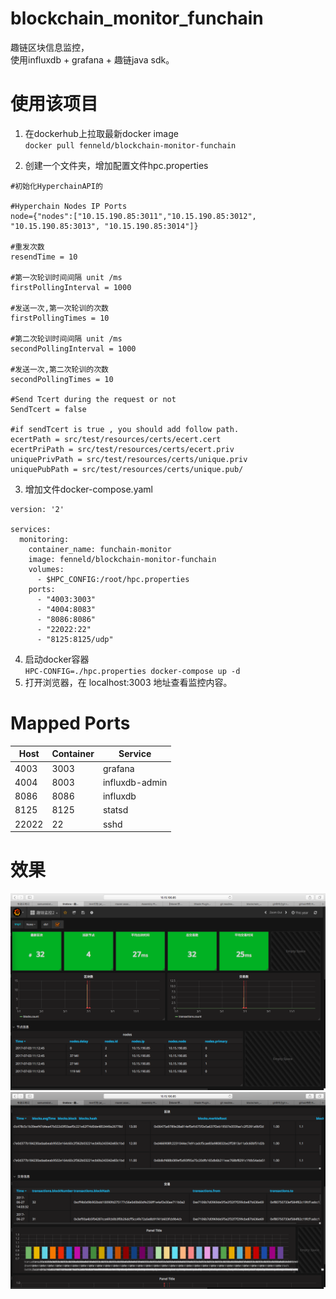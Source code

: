 # blockchain_monitor_funchain
趣链区块信息监控，   
使用influxdb + grafana + 趣链java sdk。

# 使用该项目
1. 在dockerhub上拉取最新docker image    
`docker pull fenneld/blockchain-monitor-funchain` 

2. 创建一个文件夹，增加配置文件hpc.properties     
```
#初始化HyperchainAPI的

#Hyperchain Nodes IP Ports
node={"nodes":["10.15.190.85:3011","10.15.190.85:3012", "10.15.190.85:3013", "10.15.190.85:3014"]}

#重发次数
resendTime = 10

#第一次轮训时间间隔 unit /ms
firstPollingInterval = 1000

#发送一次,第一次轮训的次数
firstPollingTimes = 10

#第二次轮训时间间隔 unit /ms
secondPollingInterval = 1000

#发送一次,第二次轮训的次数
secondPollingTimes = 10

#Send Tcert during the request or not
SendTcert = false

#if sendTcert is true , you should add follow path.
ecertPath = src/test/resources/certs/ecert.cert
ecertPriPath = src/test/resources/certs/ecert.priv
uniquePrivPath = src/test/resources/certs/unique.priv
uniquePubPath = src/test/resources/certs/unique.pub/
```    

3. 增加文件docker-compose.yaml    
```
version: '2'

services:
  monitoring:
    container_name: funchain-monitor
    image: fenneld/blockchain-monitor-funchain
    volumes:
      - $HPC_CONFIG:/root/hpc.properties
    ports:
      - "4003:3003"
      - "4004:8083"
      - "8086:8086"
      - "22022:22"
      - "8125:8125/udp"
```    
    
4. 启动docker容器    
    `HPC-CONFIG=./hpc.properties docker-compose up -d`
5. 打开浏览器，在 localhost:3003 地址查看监控内容。   

# Mapped Ports      
Host | Container | Service
-----|-----------|----
4003 | 3003      | grafana
4004 | 8003      | influxdb-admin
8086 | 8086      | influxdb
8125 | 8125      | statsd
22022| 22        | sshd


# 效果    
![image](https://github.com/pclimbing/blockchain_monitor_funchain/raw/master/images/qu1.png)
![image](https://github.com/pclimbing/blockchain_monitor_funchain/raw/master/images/qu2.png)
